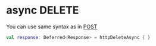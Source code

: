 # async DELETE

You can use same syntax as in [POST](../synchronous-calls/post.md)

```kotlin
val response: Deferred<Response> = httpDeleteAsync { }
```

